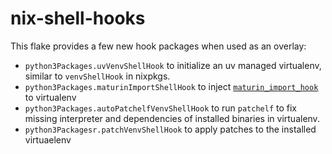 <!--
SPDX-FileCopyrightText: 2025 László Vaskó <vlaci@fastmail.com>

SPDX-License-Identifier: EUPL-1.2
-->

# nix-shell-hooks

This flake provides a few new hook packages when used as an overlay:

- `python3Packages.uvVenvShellHook` to initialize an uv managed virtualenv, similar to `venvShellHook` in nixpkgs.
- `python3Packages.maturinImportShellHook` to inject [`maturin_import_hook`](https://github.com/PyO3/maturin-import-hook) to virtualenv
- `python3Packages.autoPatchelfVenvShellHook` to run `patchelf` to fix missing interpreter and dependencies of installed binaries in virtualenv.
- `python3Packagesr.patchVenvShellHook` to apply patches to the installed virtuaelenv
